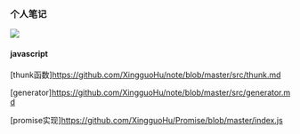 ### 个人笔记

![](https://pandao.github.io/editor.md/images/logos/editormd-logo-180x180.png)

#### javascript

[thunk函数]https://github.com/XingguoHu/note/blob/master/src/thunk.md

[generator]https://github.com/XingguoHu/note/blob/master/src/generator.md

[promise实现]https://github.com/XingguoHu/Promise/blob/master/index.js